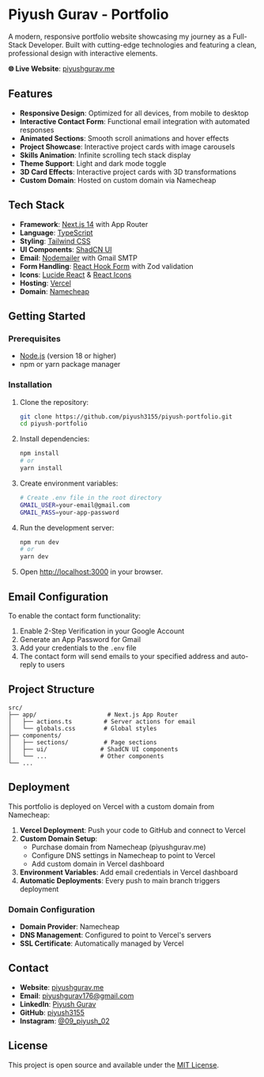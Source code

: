 # Piyush Gurav - Portfolio

A modern, responsive portfolio website showcasing my journey as a Full-Stack Developer. Built with cutting-edge technologies and featuring a clean, professional design with interactive elements.

**🌐 Live Website**: [piyushgurav.me](https://piyushgurav.me)

## Features

- **Responsive Design**: Optimized for all devices, from mobile to desktop
- **Interactive Contact Form**: Functional email integration with automated responses
- **Animated Sections**: Smooth scroll animations and hover effects
- **Project Showcase**: Interactive project cards with image carousels
- **Skills Animation**: Infinite scrolling tech stack display
- **Theme Support**: Light and dark mode toggle
- **3D Card Effects**: Interactive project cards with 3D transformations
- **Custom Domain**: Hosted on custom domain via Namecheap

## Tech Stack

- **Framework**: [Next.js 14](https://nextjs.org/) with App Router
- **Language**: [TypeScript](https://www.typescriptlang.org/)
- **Styling**: [Tailwind CSS](https://tailwindcss.com/)
- **UI Components**: [ShadCN UI](https://ui.shadcn.com/)
- **Email**: [Nodemailer](https://nodemailer.com/) with Gmail SMTP
- **Form Handling**: [React Hook Form](https://react-hook-form.com/) with Zod validation
- **Icons**: [Lucide React](https://lucide.dev/) & [React Icons](https://react-icons.github.io/react-icons/)
- **Hosting**: [Vercel](https://vercel.com/)
- **Domain**: [Namecheap](https://namecheap.com/)

## Getting Started

### Prerequisites

- [Node.js](https://nodejs.org/) (version 18 or higher)
- npm or yarn package manager

### Installation

1. Clone the repository:
   ```bash
   git clone https://github.com/piyush3155/piyush-portfolio.git
   cd piyush-portfolio
   ```

2. Install dependencies:
   ```bash
   npm install
   # or
   yarn install
   ```

3. Create environment variables:
   ```bash
   # Create .env file in the root directory
   GMAIL_USER=your-email@gmail.com
   GMAIL_PASS=your-app-password
   ```

4. Run the development server:
   ```bash
   npm run dev
   # or
   yarn dev
   ```

5. Open [http://localhost:3000](http://localhost:3000) in your browser.

## Email Configuration

To enable the contact form functionality:

1. Enable 2-Step Verification in your Google Account
2. Generate an App Password for Gmail
3. Add your credentials to the `.env` file
4. The contact form will send emails to your specified address and auto-reply to users

## Project Structure

```
src/
├── app/                    # Next.js App Router
│   ├── actions.ts         # Server actions for email
│   └── globals.css        # Global styles
├── components/
│   ├── sections/          # Page sections
│   ├── ui/               # ShadCN UI components
│   └── ...               # Other components
└── ...
```

## Deployment

This portfolio is deployed on Vercel with a custom domain from Namecheap:

1. **Vercel Deployment**: Push your code to GitHub and connect to Vercel
2. **Custom Domain Setup**: 
   - Purchase domain from Namecheap (piyushgurav.me)
   - Configure DNS settings in Namecheap to point to Vercel
   - Add custom domain in Vercel dashboard
3. **Environment Variables**: Add email credentials in Vercel dashboard
4. **Automatic Deployments**: Every push to main branch triggers deployment

### Domain Configuration
- **Domain Provider**: Namecheap
- **DNS Management**: Configured to point to Vercel's servers
- **SSL Certificate**: Automatically managed by Vercel

## Contact

- **Website**: [piyushgurav.me](https://piyushgurav.me)
- **Email**: piyushgurav176@gmail.com
- **LinkedIn**: [Piyush Gurav](https://www.linkedin.com/in/piyush-gurav-674409262/)
- **GitHub**: [piyush3155](https://github.com/piyush3155)
- **Instagram**: [@09_piyush_02](https://instagram.com/09_piyush_02)

## License

This project is open source and available under the [MIT License](LICENSE).
